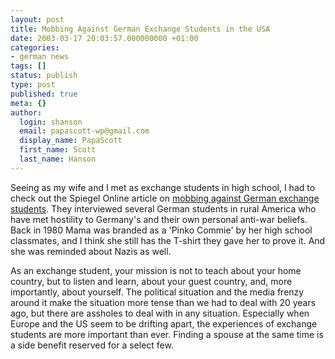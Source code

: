 ```yaml
---
layout: post
title: Mobbing Against German Exchange Students in the USA
date: 2003-03-17 20:03:57.000000000 +01:00
categories:
- german news
tags: []
status: publish
type: post
published: true
meta: {}
author:
  login: shanson
  email: papascott-wp@gmail.com
  display_name: PapaScott
  first_name: Scott
  last_name: Hanson
---
```

<p>Seeing as my wife and I met as exchange students in high school, I had to check out the Spiegel Online article on <a title="Schüleraustausch: Ganz rüde Anmache - UniSPIEGEL - SPIEGEL ONLINE" href="http://www.spiegel.de/spiegel/0,1518,240473,00.html">mobbing against German exchange students</a>. They interviewed several German students in rural America who have met hostility to Germany's and their own personal anti-war beliefs. Back in 1980 Mama was branded as a 'Pinko Commie' by her high school classmates, and I think she still has the T-shirt they gave her to prove it. And she was reminded about Nazis as well. </p>
<p>As an exchange student, your mission is not to teach about your home country, but to listen and learn, about your guest country, and, more importantly, about yourself. The political situation and the media frenzy around it make the situation more tense than we had to deal with 20 years ago, but there are assholes to deal with in any situation. Especially when Europe and the US seem to be drifting apart, the experiences of exchange students are more important than ever. Finding a spouse at the same time is a side benefit reserved for a select few.</p>
